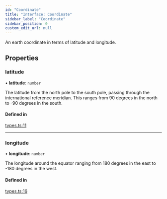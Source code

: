 ```yaml
---
id: "Coordinate"
title: "Interface: Coordinate"
sidebar_label: "Coordinate"
sidebar_position: 0
custom_edit_url: null
---
```


An earth coordinate in terms of latitude and longitude.

## Properties

### latitude

• **latitude**: `number`

The latitude from the north pole to the south pole, passing
through the international reference meridian. This ranges
from 90 degrees in the north to -90 degrees in the south.

#### Defined in

[types.ts:11](https://github.com/rob-blackbourn/jetblack-map/blob/0ed4bc5/src/types.ts#L11)

___

### longitude

• **longitude**: `number`

The longitude around the equator ranging from 180 degrees in
the east to -180 degrees in the west.

#### Defined in

[types.ts:16](https://github.com/rob-blackbourn/jetblack-map/blob/0ed4bc5/src/types.ts#L16)
